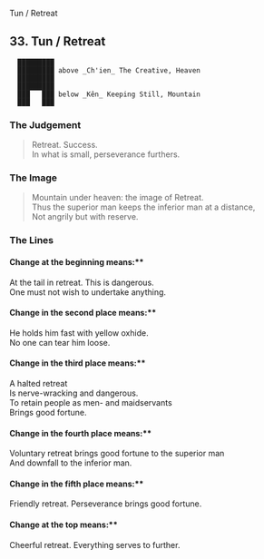 Tun / Retreat
## 33. Tun / Retreat
      █████████
      █████████ above _Ch'ien_ The Creative, Heaven  
      █████████
      █████████
      ███   ███ below _Kên_ Keeping Still, Mountain  
      ███   ███
### The Judgement
> Retreat. Success.  
 In what is small, perseverance furthers.
### The Image
> Mountain under heaven: the image of Retreat.  
 Thus the superior man keeps the inferior man at a distance,  
 Not angrily but with reserve.
### The Lines

#### Change at the beginning means:**  
 At the tail in retreat. This is dangerous.  
 One must not wish to undertake anything.
#### Change in the second place means:**  
 He holds him fast with yellow oxhide.  
 No one can tear him loose.
#### Change in the third place means:**  
 A halted retreat  
 Is nerve-wracking and dangerous.  
 To retain people as men- and maidservants  
 Brings good fortune.
#### Change in the fourth place means:**  
 Voluntary retreat brings good fortune to the superior man  
 And downfall to the inferior man.
#### Change in the fifth place means:**  
 Friendly retreat. Perseverance brings good fortune.
#### Change at the top means:**  
 Cheerful retreat. Everything serves to further.



